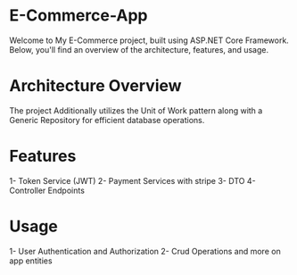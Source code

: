 # E-Commerce-App

 Welcome to My E-Commerce project, built using ASP.NET Core Framework. Below, you'll find an overview of the architecture, features, and usage.

 # Architecture Overview 
 The project Additionally utilizes the Unit of Work pattern along with a Generic Repository for efficient database operations.

 # Features

 1- Token Service (JWT)
 2- Payment Services with stripe
 3- DTO
 4- Controller Endpoints 

 # Usage 
 1- User Authentication and Authorization 
 2- Crud Operations and more on app entities 
 

